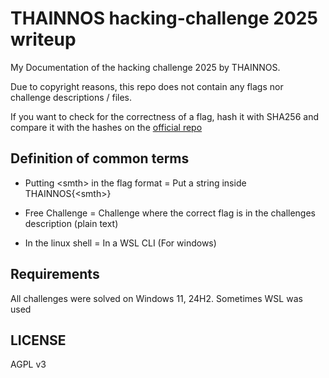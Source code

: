 # THAINNOS hacking-challenge 2025 writeup
My Documentation of the hacking challenge 2025 by THAINNOS.

Due to copyright reasons, this repo does not contain any flags nor challenge descriptions / files.

If you want to check for the correctness of a flag, hash it with SHA256 and compare it with the hashes on the [official repo](https://github.com/thainnos/hacking-challenge)

## Definition of common terms

- Putting \<smth> in the flag format = Put a string inside THAINNOS{\<smth>}

- Free Challenge = Challenge where the correct flag is in the challenges description (plain text)

- In the linux shell = In a WSL CLI (For windows)

## Requirements

All challenges were solved on Windows 11, 24H2.
Sometimes WSL was used

## LICENSE
AGPL v3